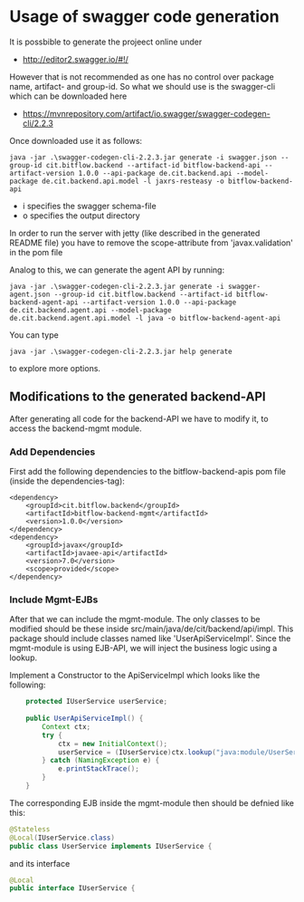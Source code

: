 # Usage of swagger code generation

It is possbible to generate the projeect online under
* http://editor2.swagger.io/#!/

However that is not recommended as one has no control over package name, artifact- and group-id.
So what we should use is the swagger-cli which can be downloaded here
* https://mvnrepository.com/artifact/io.swagger/swagger-codegen-cli/2.2.3

Once downloaded use it as follows:

```shell
java -jar .\swagger-codegen-cli-2.2.3.jar generate -i swagger.json --group-id cit.bitflow.backend --artifact-id bitflow-backend-api --artifact-version 1.0.0 --api-package de.cit.backend.api --model-package de.cit.backend.api.model -l jaxrs-resteasy -o bitflow-backend-api
```

* i specifies the swagger schema-file
* o specifies the output directory

In order to run the server with jetty (like described in the generated README file) you have to remove the scope-attribute from 'javax.validation' in the pom file

Analog to this, we can generate the agent API by running:

```shell
java -jar .\swagger-codegen-cli-2.2.3.jar generate -i swagger-agent.json --group-id cit.bitflow.backend --artifact-id bitflow-backend-agent-api --artifact-version 1.0.0 --api-package de.cit.backend.agent.api --model-package de.cit.backend.agent.api.model -l java -o bitflow-backend-agent-api
```

You can type

```shell
java -jar .\swagger-codegen-cli-2.2.3.jar help generate
```

to explore more options.

## Modifications to the generated backend-API

After generating all code for the backend-API we have to modify it, to access the backend-mgmt module.

### Add Dependencies
First add the following dependencies to the bitflow-backend-apis pom file (inside the dependencies-tag):


```shell
<dependency>
    <groupId>cit.bitflow.backend</groupId>
    <artifactId>bitflow-backend-mgmt</artifactId>
    <version>1.0.0</version>
</dependency>
<dependency>
    <groupId>javax</groupId>
    <artifactId>javaee-api</artifactId>
    <version>7.0</version>
    <scope>provided</scope>
</dependency>
```

### Include Mgmt-EJBs
After that we can include the mgmt-module. The only classes to be modified should be these inside src/main/java/de/cit/backend/api/impl.
This package should include classes named like 'UserApiServiceImpl'. Since the mgmt-module is using EJB-API, we will inject the business logic using a lookup.

Implement a Constructor to the ApiServiceImpl which looks like the following:

```java
    protected IUserService userService;
	
    public UserApiServiceImpl() {
        Context ctx;
        try {
            ctx = new InitialContext();
            userService = (IUserService)ctx.lookup("java:module/UserService");
        } catch (NamingException e) {
            e.printStackTrace();
        }
    }
```

The corresponding EJB inside the mgmt-module then should be defnied like this:

```java
@Stateless
@Local(IUserService.class)
public class UserService implements IUserService {

```
and its interface

```java
@Local
public interface IUserService {
```




